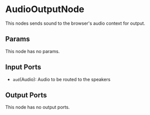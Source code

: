 # AudioOutputNode

This nodes sends sound to the browser's audio context for output.

## Params

This node has no params.

## Input Ports

- `aud`(Audio): Audio to be routed to the speakers

## Output Ports

This node has no output ports.
